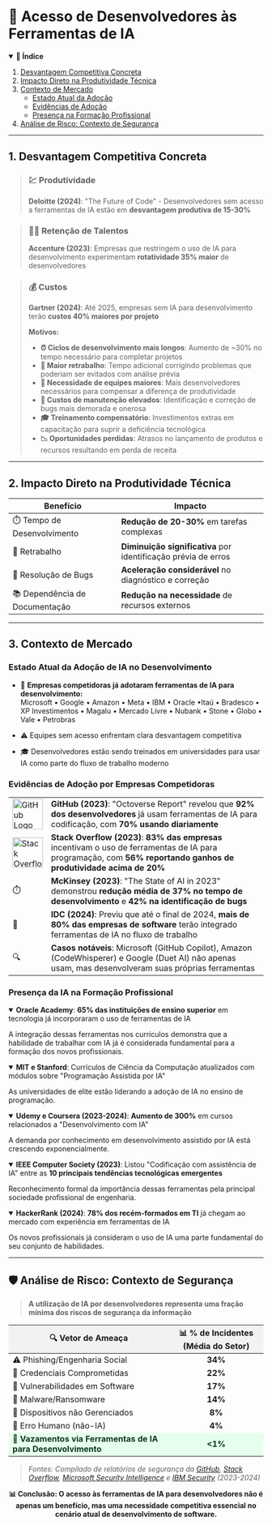 # 🚀 Acesso de Desenvolvedores às Ferramentas de IA

<!-- Índice -->
<details open>
  <summary><b>📑 Índice</b></summary>
  <ol>
    <li><a href="#1-desvantagem-competitiva-concreta">Desvantagem Competitiva Concreta</a></li>
    <li><a href="#2-impacto-direto-na-produtividade-técnica">Impacto Direto na Produtividade Técnica</a></li>
    <li><a href="#3-contexto-de-mercado">Contexto de Mercado</a>
      <ul>
        <li><a href="#estado-atual-da-adoção-de-ia-no-desenvolvimento">Estado Atual da Adoção</a></li>
        <li><a href="#evidências-de-adoção-por-empresas-competidoras">Evidências de Adoção</a></li>
        <li><a href="#presença-da-ia-na-formação-profissional">Presença na Formação Profissional</a></li>
      </ul>
    </li>
    <li><a href="#️-análise-de-risco-contexto-de-segurança">Análise de Risco: Contexto de Segurança</a></li>
  </ol>
</details>

---

## 1. Desvantagem Competitiva Concreta

> ### 💹 Produtividade
> **Deloitte (2024)**: "The Future of Code" - Desenvolvedores sem acesso a ferramentas de IA estão em **desvantagem produtiva de 15-30%**

> ### 👨‍💻 Retenção de Talentos
> **Accenture (2023)**: Empresas que restringem o uso de IA para desenvolvimento experimentam **rotatividade 35% maior** de desenvolvedores

> ### 💰 Custos
> **Gartner (2024)**: Até 2025, empresas sem IA para desenvolvimento terão **custos 40% maiores por projeto**
>
> **Motivos:**
> - **⏰ Ciclos de desenvolvimento mais longos**: Aumento de ~30% no tempo necessário para completar projetos
> - **🔄 Maior retrabalho**: Tempo adicional corrigindo problemas que poderiam ser evitados com análise prévia
> - **👥 Necessidade de equipes maiores**: Mais desenvolvedores necessários para compensar a diferença de produtividade
> - **💸 Custos de manutenção elevados**: Identificação e correção de bugs mais demorada e onerosa
> - **🎓 Treinamento compensatório**: Investimentos extras em capacitação para suprir a deficiência tecnológica
> - **📉 Oportunidades perdidas**: Atrasos no lançamento de produtos e recursos resultando em perda de receita

---

## 2. Impacto Direto na Produtividade Técnica

| Benefício | Impacto |
|-----------|---------|
| ⏱️ Tempo de Desenvolvimento | **Redução de 20-30%** em tarefas complexas |
| 🔄 Retrabalho | **Diminuição significativa** por identificação prévia de erros |
| 🐛 Resolução de Bugs | **Aceleração considerável** no diagnóstico e correção |
| 📚 Dependência de Documentação | **Redução na necessidade** de recursos externos |

---

## 3. Contexto de Mercado

### Estado Atual da Adoção de IA no Desenvolvimento

* 🏢 **Empresas competidoras já adotaram ferramentas de IA para desenvolvimento:**
<br/>Microsoft  •  Google  •  Amazon  •  Meta  •  IBM  •  Oracle
•Itaú  •  Bradesco  •  XP Investimentos  •  Magalu
• Mercado Livre  •  Nubank  •  Stone  •  Globo  •  Vale  •  Petrobras

* ⚠️ Equipes sem acesso enfrentam clara desvantagem competitiva
* 🎓 Desenvolvedores estão sendo treinados em universidades para usar IA como parte do fluxo de trabalho moderno

### Evidências de Adoção por Empresas Competidoras

<table>
<tr>
  <td width="15%"><img src="https://github.githubassets.com/images/modules/logos_page/GitHub-Mark.png" width="60" height="60" alt="GitHub Logo"></td>
  <td><b>GitHub (2023)</b>: "Octoverse Report" revelou que <b>92% dos desenvolvedores</b> já usam ferramentas de IA para codificação, com <b>70% usando diariamente</b></td>
</tr>
<tr>
  <td><img src="https://cdn.sstatic.net/Sites/stackoverflow/Img/apple-touch-icon.png" width="60" height="60" alt="Stack Overflow Logo"></td>
  <td><b>Stack Overflow (2023)</b>: <b>83% das empresas</b> incentivam o uso de ferramentas de IA para programação, com <b>56% reportando ganhos de produtividade acima de 20%</b></td>
</tr>
<tr>
  <td>⏱️</td>
  <td><b>McKinsey (2023)</b>: "The State of AI in 2023" demonstrou <b>redução média de 37% no tempo de desenvolvimento</b> e <b>42% na identificação de bugs</b></td>
</tr>
<tr>
  <td>🔮</td>
  <td><b>IDC (2024)</b>: Previu que até o final de 2024, <b>mais de 80% das empresas de software</b> terão integrado ferramentas de IA no fluxo de trabalho</td>
</tr>
<tr>
  <td>🔍</td>
  <td><b>Casos notáveis</b>: Microsoft (GitHub Copilot), Amazon (CodeWhisperer) e Google (Duet AI) não apenas usam, mas desenvolveram suas próprias ferramentas</td>
</tr>
</table>

### Presença da IA na Formação Profissional

<details open>
<summary><b>Oracle Academy</b>: <b>65% das instituições de ensino superior</b> em tecnologia já incorporaram o uso de ferramentas de IA</summary>
<p>A integração dessas ferramentas nos currículos demonstra que a habilidade de trabalhar com IA já é considerada fundamental para a formação dos novos profissionais.</p>
</details>

<details open>
<summary><b>MIT e Stanford</b>: Currículos de Ciência da Computação atualizados com módulos sobre "Programação Assistida por IA"</summary>
<p>As universidades de elite estão liderando a adoção de IA no ensino de programação.</p>
</details>

<details open>
<summary><b>Udemy e Coursera (2023-2024)</b>: <b>Aumento de 300%</b> em cursos relacionados a "Desenvolvimento com IA"</summary>
<p>A demanda por conhecimento em desenvolvimento assistido por IA está crescendo exponencialmente.</p>
</details>

<details open>
<summary><b>IEEE Computer Society (2023)</b>: Listou "Codificação com assistência de IA" entre as <b>10 principais tendências tecnológicas emergentes</b></summary>
<p>Reconhecimento formal da importância dessas ferramentas pela principal sociedade profissional de engenharia.</p>
</details>

<details open>
<summary><b>HackerRank (2024)</b>: <b>78% dos recém-formados em TI</b> já chegam ao mercado com experiência em ferramentas de IA</summary>
<p>Os novos profissionais já consideram o uso de IA uma parte fundamental do seu conjunto de habilidades.</p>
</details>

---

## 🛡️ Análise de Risco: Contexto de Segurança

> **A utilização de IA por desenvolvedores representa uma fração mínima dos riscos de segurança da informação**

<table>
<thead>
  <tr style="background-color: #f2f2f2;">
    <th align="center">🔍 Vetor de Ameaça</th>
    <th align="center">📊 % de Incidentes (Média do Setor)</th>
  </tr>
</thead>
<tbody>
  <tr>
    <td>⚠️ Phishing/Engenharia Social</td>
    <td align="center"><b>34%</b></td>
  </tr>
  <tr>
    <td>🔑 Credenciais Comprometidas</td>
    <td align="center"><b>22%</b></td>
  </tr>
  <tr>
    <td>🐛 Vulnerabilidades em Software</td>
    <td align="center"><b>17%</b></td>
  </tr>
  <tr>
    <td>🦠 Malware/Ransomware</td>
    <td align="center"><b>14%</b></td>
  </tr>
  <tr>
    <td>📱 Dispositivos não Gerenciados</td>
    <td align="center"><b>8%</b></td>
  </tr>
  <tr>
    <td>👤 Erro Humano (não-IA)</td>
    <td align="center"><b>4%</b></td>
  </tr>
  <tr style="background-color: #e6ffec; color: #0a3622; font-weight: bold;">
    <td>🤖 Vazamentos via Ferramentas de IA para Desenvolvimento</td>
    <td align="center"><b>&lt;1%</b></td>
  </tr>
</tbody>
</table>

> *Fontes: Compilado de relatórios de segurança da [GitHub](https://github.com/security), [Stack Overflow](https://insights.stackoverflow.com/survey), [Microsoft Security Intelligence](https://www.microsoft.com/en-us/security/business/security-intelligence-report) e [IBM Security](https://www.ibm.com/security/data-breach) (2023-2024)*

<p align="center">
<b>📊 Conclusão: O acesso às ferramentas de IA para desenvolvedores não é apenas um benefício, mas uma necessidade competitiva essencial no cenário atual de desenvolvimento de software.</b>
</p>
